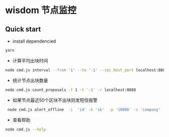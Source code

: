 # wisdom 节点监控

## Quick start

- install dependencied

```bash
yarn 
```

- 计算平均出块时间

```bash
node cmd.js interval --from '1' --to '-1' --rpc_host_port localhost:8888
```

- 统计节点出块数量

```bash
node cmd.js count_proposals -f 1 -t '-1' -r localhost:8888
```

- 如果节点最近50个区块不出块则发短信报警

```bash
 node cmd.js alert_offline  -i  'id' -k 'sk'  -p '10086' -s 'company' -t 'code' -r localhost:8888
```

- 查看帮助

```bash
node cmd.js --help
```
